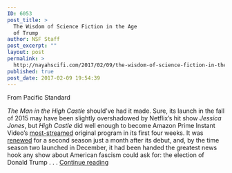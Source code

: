 ```yaml
---
ID: 6053
post_title: >
  The Wisdom of Science Fiction in the Age
  of Trump
author: NSF Staff
post_excerpt: ""
layout: post
permalink: >
  http://nayahscifi.com/2017/02/09/the-wisdom-of-science-fiction-in-the-age-of-trump/
published: true
post_date: 2017-02-09 19:54:39
---
```

From Pacific Standard

<em class="markup--em markup--p-em">The Man in the High Castle</em> should’ve had it made. Sure, its launch in the fall of 2015 may have been slightly overshadowed by Netflix’s hit show <em class="markup--em markup--p-em">Jessica Jones</em>, but <em class="markup--em markup--p-em">High Castle</em> did well enough to become Amazon Prime Instant Video’s <a class="markup--anchor markup--p-anchor" href="http://ew.com/article/2015/12/21/man-in-the-high-castle-ratings/" target="_blank" rel="noopener" data-href="http://ew.com/article/2015/12/21/man-in-the-high-castle-ratings/">most-streamed</a> original program in its first four weeks. It was <a class="markup--anchor markup--p-anchor" href="http://deadline.com/2015/12/the-man-in-the-high-castle-renewed-season-2-amazon-1201669352/" target="_blank" rel="noopener" data-href="http://deadline.com/2015/12/the-man-in-the-high-castle-renewed-season-2-amazon-1201669352/">renewed</a> for a second season just a month after its debut, and, by the time season two launched in December, it had been handed the greatest news hook any show about American fascism could ask for: the election of Donald Trump . . . <a href="https://psmag.com/the-wisdom-of-science-fiction-in-the-age-of-trump-81d09db6461f#.u2edqmy6j">Continue reading</a>